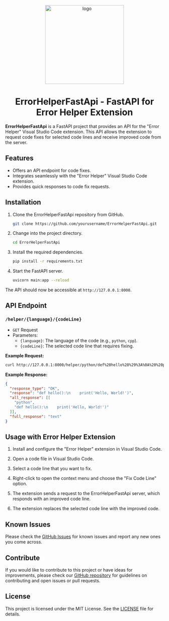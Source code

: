 <div align=center>
   <img width=250 src=https://i.ibb.co/BTsjBGh/IMG-20231025-141200-539.png alt='logo' />
   <h1>ErrorHelperFastApi - FastAPI for Error Helper Extension</h1>
</div>

**ErrorHelperFastApi** is a FastAPI project that provides an API for the "Error Helper" Visual Studio Code extension. This API allows the extension to request code fixes for selected code lines and receive improved code from the server.

## Features

- Offers an API endpoint for code fixes.
- Integrates seamlessly with the "Error Helper" Visual Studio Code extension.
- Provides quick responses to code fix requests.

## Installation

1. Clone the ErrorHelperFastApi repository from GitHub.

   ```bash
   git clone https://github.com/yourusername/ErrorHelperFastApi.git
   ```

2. Change into the project directory.

   ```bash
   cd ErrorHelperFastApi
   ```

3. Install the required dependencies.

   ```bash
   pip install -r requirements.txt
   ```

4. Start the FastAPI server.

   ```bash
   uvicorn main:app --reload
   ```

The API should now be accessible at `http://127.0.0.1:8000`.

## API Endpoint

### `/helper/{language}/{codeLine}`

- `GET` Request
- Parameters:
  - `{language}`: The language of the code (e.g., `python`, `cpp`).
  - `{codeLine}`: The selected code line that requires fixing.

**Example Request:**

```bash
curl http://127.0.0.1:8000/helper/python/def%20hello%28%29%3A%0A%20%20pritn%28%22Hello%2C%20World!%22%29
```

**Example Response:**

```json
{
  "response_type": "OK",
  "response": "def hello():\n    print('Hello, World!')",
  "all_response": [[
    "python",
    "def hello():\n    print('Hello, World!')"
  ]],
  "full_response": "text"
}
```

## Usage with Error Helper Extension

1. Install and configure the "Error Helper" extension in Visual Studio Code.

2. Open a code file in Visual Studio Code.

3. Select a code line that you want to fix.

4. Right-click to open the context menu and choose the "Fix Code Line" option.

5. The extension sends a request to the ErrorHelperFastApi server, which responds with an improved code line.

6. The extension replaces the selected code line with the improved code.

## Known Issues

Please check the [GitHub Issues](https://github.com/yourusername/ErrorHelperFastApi/issues) for known issues and report any new ones you come across.

## Contribute

If you would like to contribute to this project or have ideas for improvements, please check our [GitHub repository](https://github.com/yourusername/ErrorHelperFastApi) for guidelines on contributing and open issues or pull requests.

## License

This project is licensed under the MIT License. See the [LICENSE](LICENSE.md) file for details.
